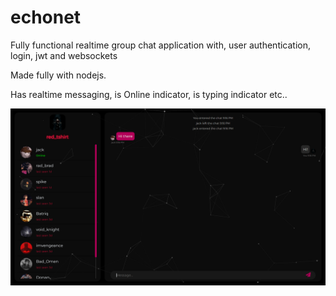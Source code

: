 # echonet
Fully functional realtime group chat application with, user authentication, login, jwt and websockets

Made fully with nodejs.

Has realtime messaging, is Online indicator, is typing indicator etc..

![echonet](https://github.com/darkhorse1925/echonet/blob/master/chatapp.png)
